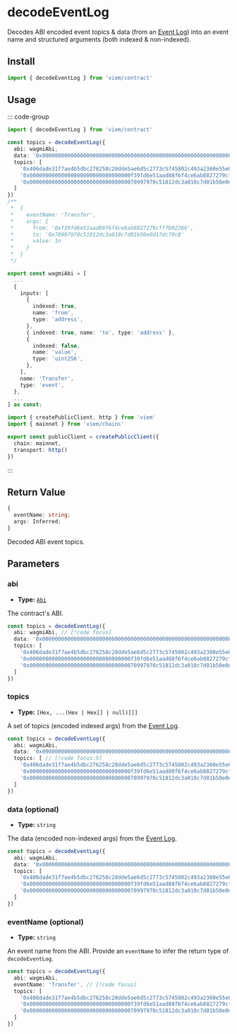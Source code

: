 # decodeEventLog

Decodes ABI encoded event topics & data (from an [Event Log](/docs/glossary/terms#TODO)) into an event name and structured arguments (both indexed & non-indexed).

## Install

```ts
import { decodeEventLog } from 'viem/contract'
```

## Usage

::: code-group

```ts [example.ts]
import { decodeEventLog } from 'viem/contract'

const topics = decodeEventLog({
  abi: wagmiAbi,
  data: '0x0000000000000000000000000000000000000000000000000000000000000001',
  topics: [
    '0x406dade31f7ae4b5dbc276258c28dde5ae6d5c2773c5745802c493a2360e55e0', 
    '0x00000000000000000000000000000000f39fd6e51aad88f6f4ce6ab8827279cfffb92266', 
    '0x0000000000000000000000000000000070997970c51812dc3a010c7d01b50e0d17dc79c8'
  ]
})
/**
 *  {
 *    eventName: 'Transfer',
 *    args: {
 *      from: '0xf39fd6e51aad88f6f4ce6ab8827279cfffb92266',
 *      to: '0x70997970c51812dc3a010c7d01b50e0d17dc79c8'
 *      value: 1n
 *    }
 *  }
 */
```

```ts
export const wagmiAbi = [
  ...
  {
    inputs: [
      {
        indexed: true,
        name: 'from',
        type: 'address',
      },
      { indexed: true, name: 'to', type: 'address' },
      {
        indexed: false,
        name: 'value',
        type: 'uint256',
      },
    ],
    name: 'Transfer',
    type: 'event',
  },
  ...
] as const;
```

```ts [client.ts]
import { createPublicClient, http } from 'viem'
import { mainnet } from 'viem/chains'

export const publicClient = createPublicClient({
  chain: mainnet,
  transport: http()
})
```

:::

## Return Value

```ts
{
  eventName: string;
  args: Inferred;
}
```

Decoded ABI event topics.

## Parameters

### abi

- **Type:** [`Abi`](/docs/glossary/types#TODO)

The contract's ABI.

```ts
const topics = decodeEventLog({
  abi: wagmiAbi, // [!code focus]
  data: '0x0000000000000000000000000000000000000000000000000000000000000001',
  topics: [
    '0x406dade31f7ae4b5dbc276258c28dde5ae6d5c2773c5745802c493a2360e55e0', 
    '0x00000000000000000000000000000000f39fd6e51aad88f6f4ce6ab8827279cfffb92266', 
    '0x0000000000000000000000000000000070997970c51812dc3a010c7d01b50e0d17dc79c8'
  ]
})
```

### topics

- **Type:** `[Hex, ...(Hex | Hex[] | null)[]]`

A set of topics (encoded indexed args) from the [Event Log](/docs/glossary/terms#TODO).

```ts
const topics = decodeEventLog({
  abi: wagmiAbi,
  data: '0x0000000000000000000000000000000000000000000000000000000000000001',
  topics: [ // [!code focus:5]
    '0x406dade31f7ae4b5dbc276258c28dde5ae6d5c2773c5745802c493a2360e55e0', 
    '0x00000000000000000000000000000000f39fd6e51aad88f6f4ce6ab8827279cfffb92266', 
    '0x0000000000000000000000000000000070997970c51812dc3a010c7d01b50e0d17dc79c8'
  ]
})
```

### data (optional)

- **Type:** `string`

The data (encoded non-indexed args) from the [Event Log](/docs/glossary/terms#TODO).

```ts
const topics = decodeEventLog({
  abi: wagmiAbi,
  data: '0x0000000000000000000000000000000000000000000000000000000000000001', // [!code focus]
  topics: [
    '0x406dade31f7ae4b5dbc276258c28dde5ae6d5c2773c5745802c493a2360e55e0', 
    '0x00000000000000000000000000000000f39fd6e51aad88f6f4ce6ab8827279cfffb92266', 
    '0x0000000000000000000000000000000070997970c51812dc3a010c7d01b50e0d17dc79c8'
  ]
})
```

### eventName (optional)

- **Type:** `string`

An event name from the ABI. Provide an `eventName` to infer the return type of `decodeEventLog`.

```ts
const topics = decodeEventLog({
  abi: wagmiAbi,
  eventName: 'Transfer', // [!code focus]
  topics: [
    '0x406dade31f7ae4b5dbc276258c28dde5ae6d5c2773c5745802c493a2360e55e0', 
    '0x00000000000000000000000000000000f39fd6e51aad88f6f4ce6ab8827279cfffb92266', 
    '0x0000000000000000000000000000000070997970c51812dc3a010c7d01b50e0d17dc79c8'
  ]
})
```